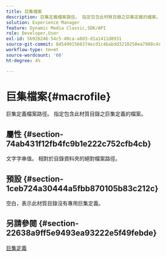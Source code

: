 ```yaml
---
title: 巨集檔案
description: 巨集定義檔案路徑。 指定包含此材質目錄之巨集定義的檔案。
solution: Experience Manager
feature: Dynamic Media Classic,SDK/API
role: Developer,User
exl-id: 5b926246-54c5-40ca-a8d3-d1a1411d8931
source-git-commit: 8454991568374ecd1c4babdd3210250ea7988c4c
workflow-type: tm+mt
source-wordcount: '66'
ht-degree: 4%

---
```


# 巨集檔案{#macrofile}

巨集定義檔案路徑。 指定包含此材質目錄之巨集定義的檔案。

## 屬性 {#section-74ab431f12fb4fc9b1e222c752cfb4cb}

文字字串值。 相對於目錄資料夾的絕對檔案路徑。

## 預設 {#section-1ceb724a30444a5fbb870105b83c212c}

空白，表示此材質目錄沒有專用巨集定義。

## 另請參閱 {#section-22638a9ff5e9493ea93222e5f49febde}

[巨集定義](../../../../../ir-api/material-cat/image-rendering-api-ref/c-ir-material-catalog/c-ir-macro-definition-reference/c-ir-macro-definition-reference.md#concept-477b77fa187147bfa55fa67134d4a453)
